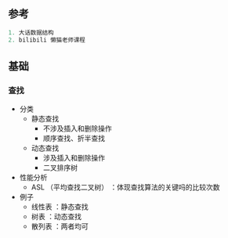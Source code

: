 ## 参考

```go
1. 大话数据结构
2. bilibili 懒猫老师课程

```



## 基础

### 查找

*   分类
    *   静态查找
        *   不涉及插入和删除操作
        *   顺序查找、折半查找
    *   动态查找
        *   涉及插入和删除操作
        *   二叉排序树
*   性能分析
    *   ASL （平均查找二叉树）  ：体现查找算法的关键吗的比较次数
*   例子
    *   线性表 ：静态查找
    *   树表    ：动态查找
    *   散列表 ：两者均可